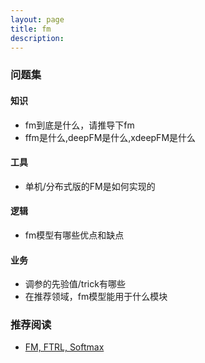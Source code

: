 ```yaml
---
layout: page
title: fm
description:
---
```


### 问题集

#### 知识

- fm到底是什么，请推导下fm
- ffm是什么,deepFM是什么,xdeepFM是什么

#### 工具

- 单机/分布式版的FM是如何实现的

#### 逻辑

- fm模型有哪些优点和缺点

#### 业务

- 调参的先验值/trick有哪些
- 在推荐领域，fm模型能用于什么模块

### 推荐阅读
- [FM, FTRL, Softmax](http://castellanzhang.github.io/2016/10/16/fm_ftrl_softmax/)
